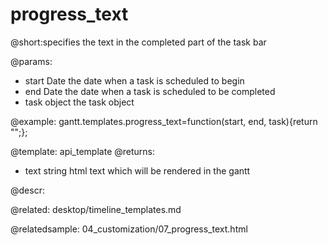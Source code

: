 progress_text
=============

@short:specifies the text in the completed part of the task bar
	
@params:
- start		Date		the date when a task is scheduled to begin  
- end		Date		the date when a task is scheduled to be completed
- task		object	 	the task object

@example:
gantt.templates.progress_text=function(start, end, task){return "";};


@template:	api_template
@returns:
- text		string		html text which will be rendered in the gantt

@descr:


@related:
	 desktop/timeline_templates.md
     
@relatedsample:
04_customization/07_progress_text.html